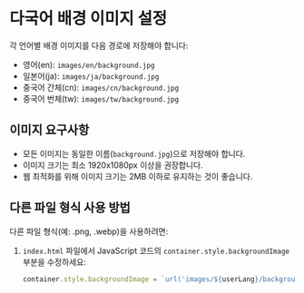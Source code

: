 # 다국어 배경 이미지 설정

각 언어별 배경 이미지를 다음 경로에 저장해야 합니다:

- 영어(en): `images/en/background.jpg`
- 일본어(ja): `images/ja/background.jpg`
- 중국어 간체(cn): `images/cn/background.jpg`
- 중국어 번체(tw): `images/tw/background.jpg`

## 이미지 요구사항

- 모든 이미지는 동일한 이름(`background.jpg`)으로 저장해야 합니다.
- 이미지 크기는 최소 1920x1080px 이상을 권장합니다.
- 웹 최적화를 위해 이미지 크기는 2MB 이하로 유지하는 것이 좋습니다.

## 다른 파일 형식 사용 방법

다른 파일 형식(예: .png, .webp)을 사용하려면:
1. `index.html` 파일에서 JavaScript 코드의 `container.style.backgroundImage` 부분을 수정하세요:
   ```javascript
   container.style.backgroundImage = `url('images/${userLang}/background.png')`;
   ``` 